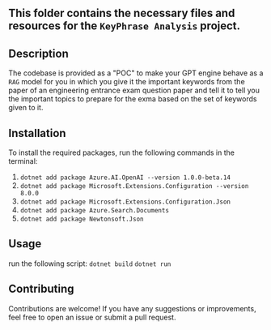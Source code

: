 ## This folder contains the necessary files and resources for the `KeyPhrase Analysis` project.

## Description
The codebase is provided as a "POC" to make your GPT engine behave as a `RAG` model for you in which you give it the 
important keywords from the paper of an engineering entrance exam question paper and tell it to tell you the important topics to prepare
for the exma based on the set of keywords given to it.

## Installation
To install the required packages, run the following commands in the terminal:

1) `dotnet add package Azure.AI.OpenAI --version 1.0.0-beta.14`
2) `dotnet add package Microsoft.Extensions.Configuration --version 8.0.0`
3) `dotnet add package Microsoft.Extensions.Configuration.Json`
4) `dotnet add package Azure.Search.Documents`
5) `dotnet add package Newtonsoft.Json`

## Usage
run the following script:
`dotnet build`
`dotnet run`

## Contributing
Contributions are welcome! If you have any suggestions or improvements, feel free to open an issue or submit a pull request.

